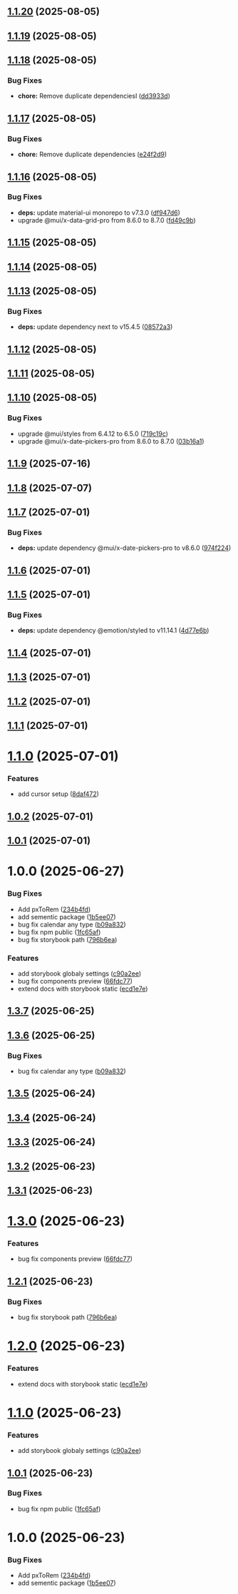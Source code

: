 ## [1.1.20](https://github.com/munirmardinli/react-styled-kit/compare/v1.1.19...v1.1.20) (2025-08-05)

## [1.1.19](https://github.com/munirmardinli/react-styled-kit/compare/v1.1.18...v1.1.19) (2025-08-05)

## [1.1.18](https://github.com/munirmardinli/react-styled-kit/compare/v1.1.17...v1.1.18) (2025-08-05)

### Bug Fixes

- **chore:** Remove duplicate dependenciesI ([dd3933d](https://github.com/munirmardinli/react-styled-kit/commit/dd3933d863d7c4e7b96347143e1687b111e5460b))

## [1.1.17](https://github.com/munirmardinli/react-styled-kit/compare/v1.1.16...v1.1.17) (2025-08-05)

### Bug Fixes

- **chore:** Remove duplicate dependencies ([e24f2d9](https://github.com/munirmardinli/react-styled-kit/commit/e24f2d928d34c9262a4f32066a2648dd13eee6c5))

## [1.1.16](https://github.com/munirmardinli/react-styled-kit/compare/v1.1.15...v1.1.16) (2025-08-05)

### Bug Fixes

- **deps:** update material-ui monorepo to v7.3.0 ([df947d6](https://github.com/munirmardinli/react-styled-kit/commit/df947d67ddc0e77eb9d2095ef548345d2c5c258a))
- upgrade @mui/x-data-grid-pro from 8.6.0 to 8.7.0 ([fd49c9b](https://github.com/munirmardinli/react-styled-kit/commit/fd49c9ba37bb1f2da66fe88c4b115b80a2d8d8bf))

## [1.1.15](https://github.com/munirmardinli/react-styled-kit/compare/v1.1.14...v1.1.15) (2025-08-05)

## [1.1.14](https://github.com/munirmardinli/react-styled-kit/compare/v1.1.13...v1.1.14) (2025-08-05)

## [1.1.13](https://github.com/munirmardinli/react-styled-kit/compare/v1.1.12...v1.1.13) (2025-08-05)

### Bug Fixes

- **deps:** update dependency next to v15.4.5 ([08572a3](https://github.com/munirmardinli/react-styled-kit/commit/08572a36e56eb76854dd4c94011600d5062847e2))

## [1.1.12](https://github.com/munirmardinli/react-styled-kit/compare/v1.1.11...v1.1.12) (2025-08-05)

## [1.1.11](https://github.com/munirmardinli/react-styled-kit/compare/v1.1.10...v1.1.11) (2025-08-05)

## [1.1.10](https://github.com/munirmardinli/react-styled-kit/compare/v1.1.9...v1.1.10) (2025-08-05)

### Bug Fixes

- upgrade @mui/styles from 6.4.12 to 6.5.0 ([719c19c](https://github.com/munirmardinli/react-styled-kit/commit/719c19cfd30949d9ad67254f89e95a4932a4f5b8))
- upgrade @mui/x-date-pickers-pro from 8.6.0 to 8.7.0 ([03b16a1](https://github.com/munirmardinli/react-styled-kit/commit/03b16a1ddbd77bf4c3044a290c2b54ea13b28bef))

## [1.1.9](https://github.com/munirmardinli/react-styled-kit/compare/v1.1.8...v1.1.9) (2025-07-16)

## [1.1.8](https://github.com/munirmardinli/react-styled-kit/compare/v1.1.7...v1.1.8) (2025-07-07)

## [1.1.7](https://github.com/munirmardinli/react-styled-kit/compare/v1.1.6...v1.1.7) (2025-07-01)

### Bug Fixes

- **deps:** update dependency @mui/x-date-pickers-pro to v8.6.0 ([974f224](https://github.com/munirmardinli/react-styled-kit/commit/974f2249915a9fb5fb47059599d8dd6f5f2a7820))

## [1.1.6](https://github.com/munirmardinli/react-styled-kit/compare/v1.1.5...v1.1.6) (2025-07-01)

## [1.1.5](https://github.com/munirmardinli/react-styled-kit/compare/v1.1.4...v1.1.5) (2025-07-01)

### Bug Fixes

- **deps:** update dependency @emotion/styled to v11.14.1 ([4d77e6b](https://github.com/munirmardinli/react-styled-kit/commit/4d77e6beea2729e1e556e415e70c26929733f64a))

## [1.1.4](https://github.com/munirmardinli/react-styled-kit/compare/v1.1.3...v1.1.4) (2025-07-01)

## [1.1.3](https://github.com/munirmardinli/react-styled-kit/compare/v1.1.2...v1.1.3) (2025-07-01)

## [1.1.2](https://github.com/munirmardinli/react-styled-kit/compare/v1.1.1...v1.1.2) (2025-07-01)

## [1.1.1](https://github.com/munirmardinli/react-styled-kit/compare/v1.1.0...v1.1.1) (2025-07-01)

# [1.1.0](https://github.com/munirmardinli/react-styled-kit/compare/v1.0.2...v1.1.0) (2025-07-01)

### Features

- add cursor setup ([8daf472](https://github.com/munirmardinli/react-styled-kit/commit/8daf4724883615c053693497e682a58cd19006d9))

## [1.0.2](https://github.com/munirmardinli/react-styled-kit/compare/v1.0.1...v1.0.2) (2025-07-01)

## [1.0.1](https://github.com/munirmardinli/react-styled-kit/compare/v1.0.0...v1.0.1) (2025-07-01)

# 1.0.0 (2025-06-27)

### Bug Fixes

- Add pxToRem ([234b4fd](https://github.com/munirmardinli/react-styled-kit/commit/234b4fd37c590eeb42b178c05e75666c0d9ed7d5))
- add sementic package ([1b5ee07](https://github.com/munirmardinli/react-styled-kit/commit/1b5ee07e7b7459cb5355652026517894a4e5e95e))
- bug fix calendar any type ([b09a832](https://github.com/munirmardinli/react-styled-kit/commit/b09a8325198937f4dfffb6dbf35da31a9d57e40d))
- bug fix npm public ([1fc65af](https://github.com/munirmardinli/react-styled-kit/commit/1fc65af0eb86946809179de65bbc83a06bb52615))
- bug fix storybook path ([796b6ea](https://github.com/munirmardinli/react-styled-kit/commit/796b6eadf2ddd4a67567321d4a1752fde60de2f5))

### Features

- add storybook globaly settings ([c90a2ee](https://github.com/munirmardinli/react-styled-kit/commit/c90a2eefad56d5cff28d41eaf104b3f9f1fb24fc))
- bug fix components preview ([66fdc77](https://github.com/munirmardinli/react-styled-kit/commit/66fdc77b1c823418c4452a1b5712c92e97ebbe5f))
- extend docs with storybook static ([ecd1e7e](https://github.com/munirmardinli/react-styled-kit/commit/ecd1e7e1b2eb18cd9dd77ee4bc3ddab516c2544d))

## [1.3.7](https://github.com/munirmardinli/react-styled-kit/compare/v1.3.6...v1.3.7) (2025-06-25)

## [1.3.6](https://github.com/munirmardinli/react-styled-kit/compare/v1.3.5...v1.3.6) (2025-06-25)

### Bug Fixes

- bug fix calendar any type ([b09a832](https://github.com/munirmardinli/react-styled-kit/commit/b09a8325198937f4dfffb6dbf35da31a9d57e40d))

## [1.3.5](https://github.com/munirmardinli/react-styled-kit/compare/v1.3.4...v1.3.5) (2025-06-24)

## [1.3.4](https://github.com/munirmardinli/react-styled-kit/compare/v1.3.3...v1.3.4) (2025-06-24)

## [1.3.3](https://github.com/munirmardinli/react-styled-kit/compare/v1.3.2...v1.3.3) (2025-06-24)

## [1.3.2](https://github.com/munirmardinli/react-styled-kit/compare/v1.3.1...v1.3.2) (2025-06-23)

## [1.3.1](https://github.com/munirmardinli/react-styled-kit/compare/v1.3.0...v1.3.1) (2025-06-23)

# [1.3.0](https://github.com/munirmardinli/react-styled-kit/compare/v1.2.1...v1.3.0) (2025-06-23)

### Features

- bug fix components preview ([66fdc77](https://github.com/munirmardinli/react-styled-kit/commit/66fdc77b1c823418c4452a1b5712c92e97ebbe5f))

## [1.2.1](https://github.com/munirmardinli/react-styled-kit/compare/v1.2.0...v1.2.1) (2025-06-23)

### Bug Fixes

- bug fix storybook path ([796b6ea](https://github.com/munirmardinli/react-styled-kit/commit/796b6eadf2ddd4a67567321d4a1752fde60de2f5))

# [1.2.0](https://github.com/munirmardinli/react-styled-kit/compare/v1.1.0...v1.2.0) (2025-06-23)

### Features

- extend docs with storybook static ([ecd1e7e](https://github.com/munirmardinli/react-styled-kit/commit/ecd1e7e1b2eb18cd9dd77ee4bc3ddab516c2544d))

# [1.1.0](https://github.com/munirmardinli/react-styled-kit/compare/v1.0.1...v1.1.0) (2025-06-23)

### Features

- add storybook globaly settings ([c90a2ee](https://github.com/munirmardinli/react-styled-kit/commit/c90a2eefad56d5cff28d41eaf104b3f9f1fb24fc))

## [1.0.1](https://github.com/munirmardinli/react-styled-kit/compare/v1.0.0...v1.0.1) (2025-06-23)

### Bug Fixes

- bug fix npm public ([1fc65af](https://github.com/munirmardinli/react-styled-kit/commit/1fc65af0eb86946809179de65bbc83a06bb52615))

# 1.0.0 (2025-06-23)

### Bug Fixes

- Add pxToRem ([234b4fd](https://github.com/munirmardinli/react-styled-kit/commit/234b4fd37c590eeb42b178c05e75666c0d9ed7d5))
- add sementic package ([1b5ee07](https://github.com/munirmardinli/react-styled-kit/commit/1b5ee07e7b7459cb5355652026517894a4e5e95e))
